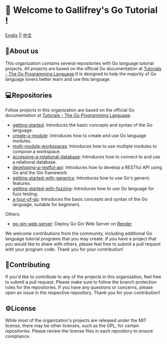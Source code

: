 # 👋 Welcome to Gallifrey's Go Tutorial !
[Englis](https://github.com/GallifreyGoTutoural/.github/tree/main/profile#readme) || [中文](https://github.com/GallifreyGoTutoural/.github/blob/main/%E8%BD%AE%E5%BB%93/README.md)
## 🧙About us
This organization contains several repositories with Go language tutorial projects. All projects are based on the official Go documentation at [Tutorials - The Go Programming Language](https://go.dev/doc/tutorial/).It is designed to help the majority of Go language lovers better learn and use this language.

## 💻Repositories
Follow projects in this organization are based on the official Go documentation at [Tutorials - The Go Programming Language](https://go.dev/doc/tutorial/).
- [getting-started](https://github.com/GallifreyGoTutoural/getting-started): Introduces the basic concepts and syntax of the Go language.
- [create-a-module](https://github.com/GallifreyGoTutoural/create-a-module): Introduces how to create and use Go language modules.
- [multi-module-workspaces](https://github.com/GallifreyGoTutoural/multi-module-workspaces): Introduces how to use multiple modules to compose a workspace.
- [accessing-a-relational-database](https://github.com/GallifreyGoTutoural/accessing-a-relational-database): Introduces how to connect to and use a relational database.
- [developing-a-restful-api](https://github.com/GallifreyGoTutoural/developing-a-restful-api): Introduces how to develop a RESTful API using Go and the Gin framework.
- [getting-started-with-generics](https://github.com/GallifreyGoTutoural/getting-started-with-generics): Introduces how to use Go's generic features.
- [getting-started-with-fuzzing](https://github.com/GallifreyGoTutoural/getting-started-with-fuzzing): Introduces how to use Go language for fuzz testing.
- [a-tour-of-go](https://github.com/GallifreyGoTutoural/a-tour-of-go): Introduces the basic concepts and syntax of the Go language, suitable for beginners.

Others:
- [go-gin-web-server](https://github.com/GallifreyGoTutoural/go-gin-web-server): Deploy Go Gin Web Server on [Render](https://render.com/)

We welcome contributions from the community, including additional Go language tutorial programs that you may create. If you have a project that you would like to share with others, please feel free to submit a pull request with your program code. Thank you for your contribution!

## 🌈Contributing
If you'd like to contribute to any of the projects in this organization, feel free to submit a pull request. Please make sure to follow the branch protection rules for the repositories. If you have any questions or concerns, please open an issue in the respective repository. Thank you for your contribution!

## ⚙️License
While most of the organization's projects are released under the MIT license, there may be other licenses, such as the GPL, for certain repositories. Please review the license files in each repository to ensure compliance.
